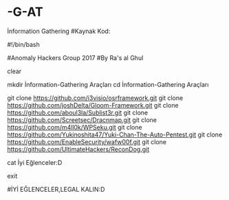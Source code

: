 # -G-AT
İnformation Gathering 
#Kaynak Kod:


#!/bin/bash


#Anomaly Hackers Group 2017
#By Ra's al Ghul



clear



mkdir İnformation-Gathering Araçları
cd İnformation-Gathering Araçları

git clone https://github.com/i3visio/osrframework.git
git clone https://github.com/joshDelta/Gloom-Framework.git
git clone https://github.com/aboul3la/Sublist3r.git
git clone https://github.com/Screetsec/Dracnmap.git
git clone https://github.com/m4ll0k/WPSeku.git
git clone https://github.com/Yukinoshita47/Yuki-Chan-The-Auto-Pentest.git
git clone https://github.com/EnableSecurity/wafw00f.git
git clone https://github.com/UltimateHackers/ReconDog.git

cat İyi Eğlenceler:D


exit

#İYİ EĞLENCELER,LEGAL KALIN:D
